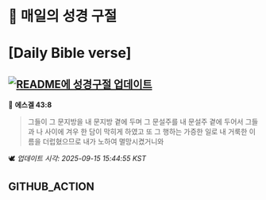 # 🙏 매일의 성경 구절
# [Daily Bible verse]
## [![README에 성경구절 업데이트](https://github.com/DONGSUKA/first_test/actions/workflows/update-readme-bible.yml/badge.svg)](https://github.com/DONGSUKA/first_test/actions/workflows/update-readme-bible.yml)
<!-- START_BIBLE_VERSE -->
📖 **에스겔 43:8**
> 그들이 그 문지방을 내 문지방 곁에 두며 그 문설주를 내 문설주 곁에 두어서 그들과 나 사이에 겨우 한 담이 막히게 하였고 또 그 행하는 가증한 일로 내 거룩한 이름을 더럽혔으므로 내가 노하여 멸망시켰거니와

🕊️ _업데이트 시각: 2025-09-15 15:44:55 KST_
  <!-- END_BIBLE_VERSE -->
## GITHUB_ACTION
